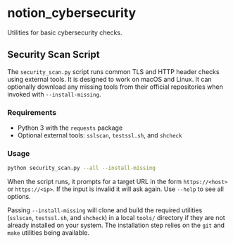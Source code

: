 # notion_cybersecurity
Utilities for basic cybersecurity checks.

## Security Scan Script

The `security_scan.py` script runs common TLS and HTTP header checks using
external tools. It is designed to work on macOS and Linux.
It can optionally download any missing tools from their official
repositories when invoked with `--install-missing`.

### Requirements

- Python 3 with the `requests` package
- Optional external tools: `sslscan`, `testssl.sh`, and `shcheck`

### Usage

```bash
python security_scan.py --all --install-missing
```

When the script runs, it prompts for a target URL in the form `https://<host>` or
`https://<ip>`. If the input is invalid it will ask again. Use `--help` to see
all options.

Passing `--install-missing` will clone and build the required utilities
(`sslscan`, `testssl.sh`, and `shcheck`) in a local `tools/` directory if they
are not already installed on your system. The installation step relies on the
`git` and `make` utilities being available.

